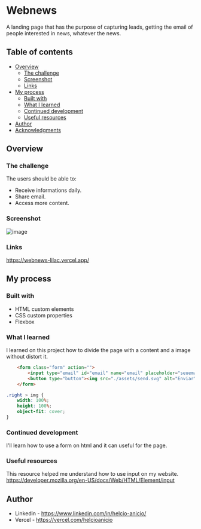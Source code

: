 # Webnews

A landing page that has the purpose of capturing leads, getting the email of people interested in news, whatever the news.


## Table of contents

- [Overview](#overview)
  - [The challenge](#the-challenge)
  - [Screenshot](#screenshot)
  - [Links](#links)
- [My process](#my-process)
  - [Built with](#built-with)
  - [What I learned](#what-i-learned)
  - [Continued development](#continued-development)
  - [Useful resources](#useful-resources)
- [Author](#author)
- [Acknowledgments](#acknowledgments)


## Overview
### The challenge

The users should be able to:
- Receive informations daily.
- Share email.
- Access more content.

### Screenshot

![image](https://user-images.githubusercontent.com/117602073/211226451-3817dd43-c9b2-4020-a6b6-415afbfda7c0.png)


### Links

https://webnews-lilac.vercel.app/


## My process
### Built with

- HTML custom elements 
- CSS custom properties
- Flexbox

### What I learned

I learned on this project how to divide the page with a content and a image without distort it.

```HTML
    <form class="form" action="">
        <input type="email" id="email" name="email" placeholder="seuemail@seuemail.com">
        <button type="button"><img src="./assets/send.svg" alt="Enviar"></button>    
    </form>
```
```CSS
.right > img {
    width: 100%;
    height: 100%;
    object-fit: cover;
}
```

### Continued development

I'll learn how to use a form on html and it can useful for the page.

### Useful resources

This resource helped me understand how to use input on my website.
https://developer.mozilla.org/en-US/docs/Web/HTML/Element/input

## Author

- Linkedin - https://www.linkedin.com/in/helcio-anicio/ 
- Vercel - https://vercel.com/helcioanicio


<!-- ## Acknowledgments -->


